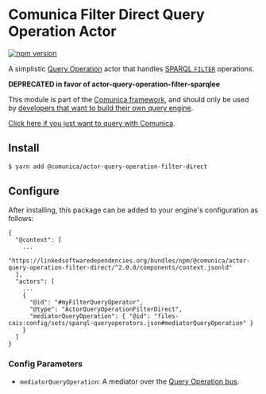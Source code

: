 # Comunica Filter Direct Query Operation Actor

[![npm version](https://badge.fury.io/js/%40comunica%2Factor-query-operation-filter-direct.svg)](https://www.npmjs.com/package/@comunica/actor-query-operation-filter-direct)

A simplistic [Query Operation](https://github.com/comunica/comunica/tree/master/packages/bus-query-operation) actor that handles [SPARQL `FILTER`](https://www.w3.org/TR/sparql11-query/#evaluation) operations.

**DEPRECATED in favor of actor-query-operation-filter-sparqlee**

This module is part of the [Comunica framework](https://github.com/comunica/comunica),
and should only be used by [developers that want to build their own query engine](https://comunica.dev/docs/modify/).

[Click here if you just want to query with Comunica](https://comunica.dev/docs/query/).

## Install

```bash
$ yarn add @comunica/actor-query-operation-filter-direct
```

## Configure

After installing, this package can be added to your engine's configuration as follows:
```text
{
  "@context": [
    ...
    "https://linkedsoftwaredependencies.org/bundles/npm/@comunica/actor-query-operation-filter-direct/^2.0.0/components/context.jsonld"  
  ],
  "actors": [
    ...
    {
      "@id": "#myFilterQueryOperator",
      "@type": "ActorQueryOperationFilterDirect",
      "mediatorQueryOperation": { "@id": "files-cais:config/sets/sparql-queryoperators.json#mediatorQueryOperation" }
    }
  ]
}
```

### Config Parameters

* `mediatorQueryOperation`: A mediator over the [Query Operation bus](https://github.com/comunica/comunica/tree/master/packages/bus-query-operation).
